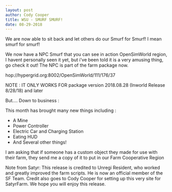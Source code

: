 ```yaml
---
layout: post
author: Cody Cooper
title: WSU - SMURF SMURF!
date: 08-29-2018
---
```


We are now able to sit back and let others do our Smurf for Smurf! I mean smurf for smurf!

We now have a NPC Smurf that you can see in action  OpenSimWorld region, I havent personally seen it yet, but i've been told it is a very amusing thing, go check it out! The NPC is part of the farm package now.

hop://hypergrid.org:8002/OpenSimWorld/111/176/37

NOTE : IT ONLY WORKS FOR package version 2018.08.28 (Inworld Release 8/28/18) and later


But.... Down to business :

This month has brought many new things including : 

- A Mine
- Power Controller
- Electric Car and Charging Station
- Eating HUD
- And Several other things!

I am asking that if someone has a custom object they made for use with their farm, they send me a copy of it to put in our Farm Cooperative Region

Note from Satyr: This release is credited to Unregi Resident, who worked and greatly improved the farm scripts. He is now an official member of the SF Team. Credit also goes to Cody Cooper for setting up this very site for SatyrFarm. We hope you will enjoy this release.
